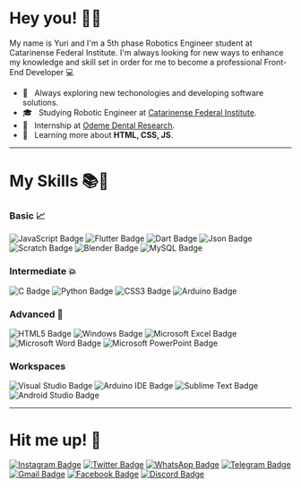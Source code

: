 # Hey you! 🖖🏾

My name is Yuri and I'm a 5th phase Robotics Engineer student at Catarinense Federal Institute. I'm always looking for new ways to enhance my knowledge and skill set in order for me to become a professional Front-End Developer 💻

- 🤔 &nbsp; Always exploring new techonologies and developing software solutions.
- 🎓 &nbsp; Studying Robotic Engineer at <a href="https://luzerna.ifc.edu.br">Catarinense Federal Institute</a>.
- 💼 &nbsp; Internship at <a href="https://www.odeme.com.br">Odeme Dental Research</a>.
- 🌱 &nbsp; Learning more about **HTML, CSS, JS**.

---
# My Skills 📚🧠
### Basic 📈
![JavaScript Badge](https://img.shields.io/badge/JavaScript-323330?style=for-the-badge&logo=javascript&logoColor=F7DF1E)
![Flutter Badge](https://img.shields.io/badge/Flutter-02569B?style=for-the-badge&logo=flutter&logoColor=white)
![Dart Badge](https://img.shields.io/badge/Dart-0175C2?style=for-the-badge&logo=dart&logoColor=white)
![Json Badge](https://img.shields.io/badge/json-5E5C5C?style=for-the-badge&logo=json&logoColor=white)
![Scratch Badge](https://img.shields.io/badge/Scratch-4D97FF?style=for-the-badge&logo=Scratch&logoColor=white)
![Blender Badge](https://img.shields.io/badge/blender-%23F5792A.svg?style=for-the-badge&logo=blender&logoColor=white)
![MySQL Badge](https://img.shields.io/badge/MySQL-005C84?style=for-the-badge&logo=mysql&logoColor=white)

### Intermediate 💥
![C Badge](https://img.shields.io/badge/C-00599C?style=for-the-badge&logo=c&logoColor=white)
![Python Badge](https://img.shields.io/badge/Python-FFD43B?style=for-the-badge&logo=python&logoColor=darkgreen)
![CSS3 Badge](https://img.shields.io/badge/CSS3-1572B6?style=for-the-badge&logo=css3&logoColor=white)
![Arduino Badge](https://img.shields.io/badge/Arduino-00979D?style=for-the-badge&logo=Arduino&logoColor=white)

### Advanced 🚀
![HTML5 Badge](https://img.shields.io/badge/HTML5-E34F26?style=for-the-badge&logo=html5&logoColor=white)
![Windows Badge](https://img.shields.io/badge/Windows-0078D6?style=for-the-badge&logo=windows&logoColor=white)
![Microsoft Excel Badge](https://img.shields.io/badge/Microsoft_Excel-217346?style=for-the-badge&logo=microsoft-excel&logoColor=white)
![Microsoft Word Badge](https://img.shields.io/badge/Microsoft_Word-2B579A?style=for-the-badge&logo=microsoft-word&logoColor=white)
![Microsoft PowerPoint Badge](https://img.shields.io/badge/Microsoft_PowerPoint-B7472A?style=for-the-badge&logo=microsoft-powerpoint&logoColor=white)

### Workspaces
![Visual Studio Badge](https://img.shields.io/badge/Visual_Studio-5C2D91?style=for-the-badge&logo=visual%20studio&logoColor=white)
![Arduino IDE Badge](https://img.shields.io/badge/Arduino_IDE-00979D?style=for-the-badge&logo=arduino&logoColor=white)
![Sublime Text Badge](https://img.shields.io/badge/sublime_text-%23575757.svg?&style=for-the-badge&logo=sublime-text&logoColor=important)
![Android Studio Badge](https://img.shields.io/badge/Android_Studio-3DDC84?style=for-the-badge&logo=android-studio&logoColor=white)

---
# Hit me up! 📱

[![Instagram Badge](https://img.shields.io/badge/Instagram-E4405F?style=for-the-badge&logo=instagram&logoColor=white&link=https://www.instagram.com/papodedev/)](https://www.instagram.com/yu.araujo/) 
[![Twitter Badge](https://img.shields.io/badge/Twitter-1DA1F2?style=for-the-badge&logo=twitter&logoColor=white&link=https://twitter.com/gordo0904)](https://twitter.com/gordo0904)
[![WhatsApp Badge](https://img.shields.io/badge/WhatsApp-25D366?style=for-the-badge&logo=whatsapp&logoColor=white&link=https://wa.me/5521988574863)](https://wa.me/5521988574863)
[![Telegram Badge](https://img.shields.io/badge/Telegram-2CA5E0?style=for-the-badge&logo=telegram&logoColor=white&link=https://t.me/yuriDevF)](https://t.me/yuriDevF)
[![Gmail Badge](https://img.shields.io/badge/Gmail-D14836?style=for-the-badge&logo=gmail&logoColor=white&link=mailto:yuri.a2alves@gmail.com)](mailto:yuri.a2alves@gmail.com)
[![Facebook Badge](https://img.shields.io/badge/Facebook-1877F2?style=for-the-badge&logo=facebook&logoColor=white&link=https://www.facebook.com/yuri.araujo.3386/)](https://www.facebook.com/yuri.araujo.3386/)
[![Discord Badge](https://img.shields.io/badge/Discord-7289DA?style=for-the-badge&logo=discord&logoColor=white&link=https://discordapp.com/users/654837134728888320/)](https://discordapp.com/users/654837134728888320/)
